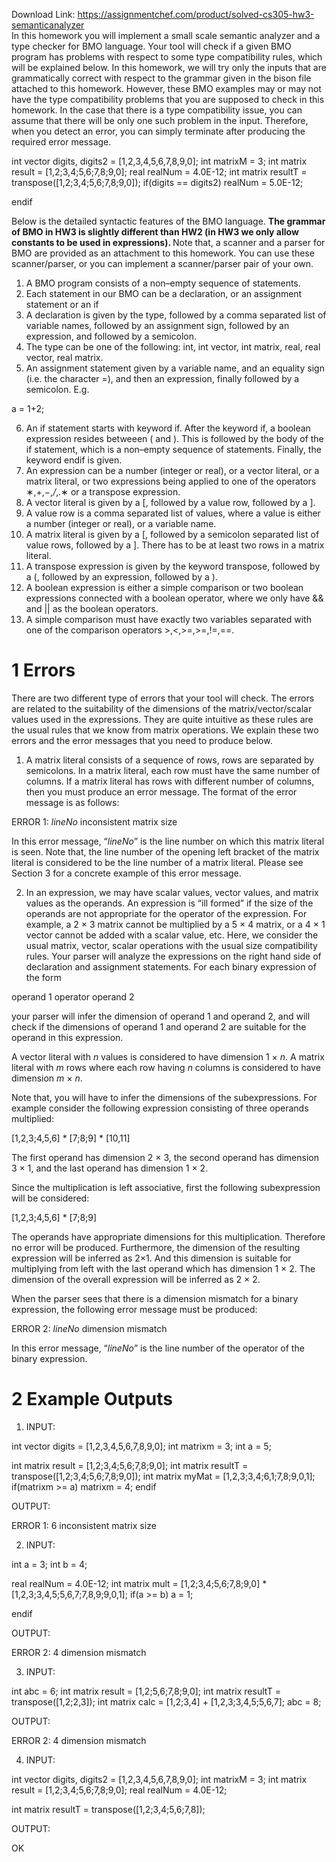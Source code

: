 Download Link: https://assignmentchef.com/product/solved-cs305-hw3-semanticanalyzer
<br>
In this homework you will implement a small scale semantic analyzer and a type checker for BMO language. Your tool will check if a given BMO program has problems with respect to some type compatibility rules, which will be explained below. In this homework, we will try only the inputs that are grammatically correct with respect to the grammar given in the bison file attached to this homework. However, these BMO examples may or may not have the type compatibility problems that you are supposed to check in this homework. In the case that there is a type compatibility issue, you can assume that there will be only one such problem in the input. Therefore, when you detect an error, you can simply terminate after producing the required error message.

int vector digits, digits2 = [1,2,3,4,5,6,7,8,9,0]; int matrixM = 3; int matrix result = [1,2;3,4;5,6;7,8;9,0]; real realNum = 4.0E-12; int matrix resultT = transpose([1,2;3,4;5,6;7,8;9,0]); if(digits == digits2) realNum = 5.0E-12;

endif

Below is the detailed syntactic features of the BMO language. <strong>The grammar of BMO in HW3 is slightly different than HW2 (in HW3 we only allow constants to be used in expressions). </strong>Note that, a scanner and a parser for BMO are provided as an attachment to this homework. You can use these scanner/parser, or you can implement a scanner/parser pair of your own.

<ol>

 <li>A BMO program consists of a non–empty sequence of statements.</li>

 <li>Each statement in our BMO can be a declaration, or an assignment statement or an if</li>

 <li>A declaration is given by the type, followed by a comma separated list of variable names, followed by an assignment sign, followed by an expression, and followed by a semicolon.</li>

 <li>The type can be one of the following: int, int vector, int matrix, real, real vector, real matrix.</li>

 <li>An assignment statement given by a variable name, and an equality sign (i.e. the character =), and then an expression, finally followed by a semicolon. E.g.</li>

</ol>

a = 1+2;

<ol start="6">

 <li>An if statement starts with keyword if. After the keyword if, a boolean expression resides betweeen ( and ). This is followed by the body of the if statement, which is a non–empty sequence of statements. Finally, the keyword endif is given.</li>

 <li>An expression can be a number (integer or real), or a vector literal, or a matrix literal, or two expressions being applied to one of the operators ∗,+,−,<em>/</em>,<em>.</em>∗ or a transpose expression.</li>

 <li>A vector literal is given by a [, followed by a value row, followed by a ].</li>

 <li>A value row is a comma separated list of values, where a value is either a number (integer or real), or a variable name.</li>

 <li>A matrix literal is given by a [, followed by a semicolon separated list of value rows, followed by a ]. There has to be at least two rows in a matrix literal.</li>

 <li>A transpose expression is given by the keyword transpose, followed by a (, followed by an expression, followed by a ).</li>

 <li>A boolean expression is either a simple comparison or two boolean expressions connected with a boolean operator, where we only have &amp;&amp; and || as the boolean operators.</li>

 <li>A simple comparison must have exactly two variables separated with one of the comparison operators &gt;,&lt;,&gt;=,&gt;=,!=,==.</li>

</ol>

<h1>1             Errors</h1>

There are two different type of errors that your tool will check. The errors are related to the suitability of the dimensions of the matrix/vector/scalar values used in the expressions. They are quite intuitive as these rules are the usual rules that we know from matrix operations. We explain these two errors and the error messages that you need to produce below.

<ol>

 <li>A matrix literal consists of a sequence of rows, rows are separated by semicolons. In a matrix literal, each row must have the same number of columns. If a matrix literal has rows with different number of columns, then you must produce an error message. The format of the error message is as follows:</li>

</ol>

ERROR 1: <em>lineNo </em>inconsistent matrix size

In this error message, “<em>lineNo</em>” is the line number on which this matrix literal is seen. Note that, the line number of the opening left bracket of the matrix literal is considered to be the line number of a matrix literal. Please see Section 3 for a concrete example of this error message.

<ol start="2">

 <li>In an expression, we may have scalar values, vector values, and matrix values as the operands. An expression is “ill formed” if the size of the operands are not appropriate for the operator of the expression. For example, a 2 × 3 matrix cannot be multiplied by a 5 × 4 matrix, or a 4 × 1 vector cannot be added with a scalar value, etc. Here, we consider the usual matrix, vector, scalar operations with the usual size compatibility rules. Your parser will analyze the expressions on the right hand side of declaration and assignment statements. For each binary expression of the form</li>

</ol>

operand 1 operator operand 2

your parser will infer the dimension of operand 1 and operand 2, and will check if the dimensions of operand 1 and operand 2 are suitable for the operand in this expression.

A vector literal with <em>n </em>values is considered to have dimension 1 × <em>n</em>. A matrix literal with <em>m </em>rows where each row having <em>n </em>columns is considered to have dimension <em>m </em>× <em>n</em>.

Note that, you will have to infer the dimensions of the subexpressions. For example consider the following expression consisting of three operands multiplied:

[1,2,3;4,5,6] * [7;8;9] * [10,11]

The first operand has dimension 2 × 3, the second operand has dimension 3 × 1, and the last operand has dimension 1 × 2.

Since the multiplication is left associative, first the following subexpression will be considered:

[1,2,3;4,5,6] * [7;8;9]

The operands have appropriate dimensions for this multiplication. Therefore no error will be produced. Furthermore, the dimension of the resulting expression will be inferred as 2×1. And this dimension is suitable for multiplying from left with the last operand which has dimension 1 × 2. The dimension of the overall expression will be inferred as 2 × 2.

When the parser sees that there is a dimension mismatch for a binary expression, the following error message must be produced:

ERROR 2: <em>lineNo </em>dimension mismatch

In this error message, “<em>lineNo</em>” is the line number of the operator of the binary expression.

<h1>2             Example Outputs</h1>

<ol>

 <li>INPUT:</li>

</ol>

int vector digits = [1,2,3,4,5,6,7,8,9,0]; int matrixm = 3; int a = 5;

int matrix result = [1,2;3,4;5,6;7,8;9,0]; int matrix resultT = transpose([1,2;3,4;5,6;7,8;9,0]); int matrix myMat = [1,2,3;3,4;6,1;7,8;9,0,1]; if(matrixm &gt;= a) matrixm = 4; endif

OUTPUT:

ERROR 1: 6 inconsistent matrix size

<ol start="2">

 <li>INPUT:</li>

</ol>

int a = 3; int b = 4;

real realNum = 4.0E-12; int matrix mult = [1,2;3,4;5,6;7,8;9,0] * [1,2,3;3,4,5;5,6,7;7,8,9;9,0,1]; if(a &gt;= b) a = 1;

endif

OUTPUT:

ERROR 2: 4 dimension mismatch

<ol start="3">

 <li>INPUT:</li>

</ol>

int abc = 6; int matrix result = [1,2;5,6;7,8;9,0]; int matrix resultT = transpose([1,2;2,3]); int matrix calc = [1,2;3,4] + [1,2,3;3,4,5;5,6,7]; abc = 8;

OUTPUT:

ERROR 2: 4 dimension mismatch

<ol start="4">

 <li>INPUT:</li>

</ol>

int vector digits, digits2 = [1,2,3,4,5,6,7,8,9,0]; int matrixM = 3; int matrix result = [1,2;3,4;5,6;7,8;9,0]; real realNum = 4.0E-12;

int matrix resultT = transpose([1,2;3,4;5,6;7,8]);

OUTPUT:

OK